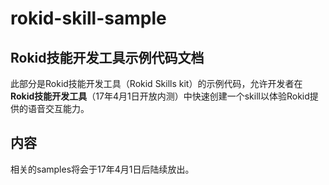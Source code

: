 # rokid-skill-sample
## Rokid技能开发工具示例代码文档
此部分是Rokid技能开发工具（Rokid Skills kit）的示例代码，允许开发者在**Rokid技能开发工具**（17年4月1日开放内测）中快速创建一个skill以体验Rokid提供的语音交互能力。

## 内容
相关的samples将会于17年4月1日后陆续放出。


